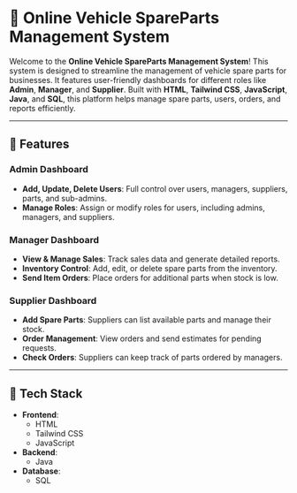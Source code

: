 # 🚗 Online Vehicle SpareParts Management System

Welcome to the **Online Vehicle SpareParts Management System**! This system is designed to streamline the management of vehicle spare parts for businesses. It features user-friendly dashboards for different roles like **Admin**, **Manager**, and **Supplier**. Built with **HTML**, **Tailwind CSS**, **JavaScript**, **Java**, and **SQL**, this platform helps manage spare parts, users, orders, and reports efficiently.

---

## 🚀 Features

### Admin Dashboard
- **Add, Update, Delete Users**: Full control over users, managers, suppliers, parts, and sub-admins.
- **Manage Roles**: Assign or modify roles for users, including admins, managers, and suppliers.

### Manager Dashboard
- **View & Manage Sales**: Track sales data and generate detailed reports.
- **Inventory Control**: Add, edit, or delete spare parts from the inventory.
- **Send Item Orders**: Place orders for additional parts when stock is low.

### Supplier Dashboard
- **Add Spare Parts**: Suppliers can list available parts and manage their stock.
- **Order Management**: View orders and send estimates for pending requests.
- **Check Orders**: Suppliers can keep track of parts ordered by managers.

---

## 🔧 Tech Stack
- **Frontend**: 
  - HTML
  - Tailwind CSS
  - JavaScript
- **Backend**: 
  - Java
- **Database**: 
  - SQL



